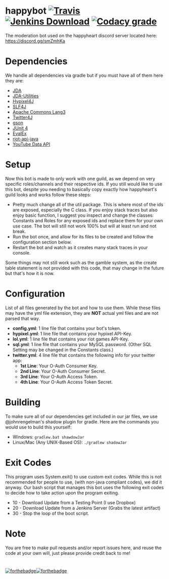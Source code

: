 # happybot [![Travis](https://img.shields.io/travis/WheezyGold7931/happybot.svg?style=for-the-badge)](https://travis-ci.org/WheezyGold7931/happybot) [![Jenkins Download](https://img.shields.io/badge/jenkins-download-blue.svg?style=for-the-badge)](http://142.44.162.101:8080/job/happybot//)  [![Codacy grade](https://img.shields.io/codacy/grade/8c61619d7c67461083fc9386bd5b6c87.svg?style=for-the-badge)]()
The moderation bot used on the happyheart discord server located here: https://discord.gg/smZmhKa
# Dependencies
We handle all dependencies via gradle but if you must have all of them here they are:
* [JDA](https://github.com/DV8FromTheWorld/JDA)
* [JDA-Utilities](https://github.com/JDA-Applications/JDA-Utilities)
* [Hypixel4J](https://github.com/KevinPriv/HypixelApi4J)
* [SLF4J](https://www.slf4j.org/)
* [Apache Commons Lang3](https://github.com/apache/commons-lang)
* [Twitter4J](https://github.com/yusuke/twitter4j)
* [gson](https://github.com/google/gson)
* [JUnit 4](https://github.com/junit-team/junit4/)
* [EvalEx](https://github.com/uklimaschewski/EvalEx)
* [riot-api-java](https://github.com/taycaldwell/riot-api-java)
* [YouTube Data API](https://developers.google.com/api-client-library/java/apis/youtube/v3)

# Setup
Now this bot is made to only work with one guild, as we depend on very specific roles/channels and their respective ids.
If you still would like to use this bot, despite you needing to basically copy exactly how happyheart's guild looks and works follow these steps:
* Pretty much change all of the util package. This is where most of the ids are exposed, especially the C class. If you enjoy stack traces but also enjoy basic function, I suggest you inspect and change the classes: Constants and Roles for any exposed ids and replace them for your own use case. The bot will still not work 100% but will at least run and not break.
* Run the bot once, and allow for its files to be created and follow the configuration section below.
* Restart the bot and watch as it creates many stack traces in your console.

Some things may not still work such as the gamble system, as the create table statement is not provided with this code, that may change in the future but that's how it is now.

# Configuration
List of all files generated by the bot and how to use them. While these files may have the yml file extension, they are **NOT** actual yml files and are not parsed that way.
* **config.yml**: 1 line file that contains your bot's token.
* **hypixel.yml**: 1 line file that contains your hypixel API-Key.
* **lol.yml**: 1 line file that contains your riot games API-Key.
* **sql.yml**: 1 line file that contains your MySQL password. (Other SQL Setting may be changed in the Constants class.)
* **twitter.yml**: 4 line file that contains the following info for your twitter app:
  * **1st Line**: Your O-Auth Consumer Key.
  * **2nd Line**: Your O-Auth Consumer Secret.
  * **3rd Line**: Your O-Auth Access Token.
  * **4th Line**: Your O-Auth Access Token Secret.
# Building
To make sure all of our dependencies get included in our jar files, we use @johnrengelman's shadow plugin for gradle. Here are the commands you would use to build this yourself:

* Windows: ```gradlew.bat shawdowJar```
* Linux/Mac (Any UNIX-Based OS): ```./gradlew shadowJar```

# Exit Codes
This program uses System.exit() to use custom exit codes. While this is not recommended for people to use, (with non-java compliant codes), we did it anyway.
Our bash script that manages this bot uses the following exit codes to decide how to take action upon the program exiting.
* 10 - Download Update from a Testing Point (I use Dropbox)
* 20 - Download Update from a Jenkins Server (Grabs the latest artifact)
* 30 - Stop the loop of the boot script.

# Note
You are free to make pull requests and/or report issues here, and reuse the code at your own will, just please provide credit back to me!
# 
[![forthebadge](http://forthebadge.com/images/badges/built-with-love.svg)](http://forthebadge.com)[![forthebadge](http://forthebadge.com/images/badges/60-percent-of-the-time-works-every-time.svg)](http://forthebadge.com)
